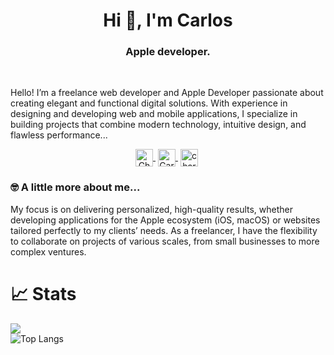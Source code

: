 <h1 align="center">Hi 👋, I'm Carlos</h1>
<h3 align="center">Apple developer.</h3>

<br>

Hello! I’m a freelance web developer and Apple Developer passionate about creating elegant and functional digital solutions. With experience in designing and developing web and mobile applications, I specialize in building projects that combine modern technology, intuitive design, and flawless performance...
 
 <p align="center">
  <a href="https://twitter.com/Charlsef23/" target="blank" style="margin-right: 4px">
    <img align="center" src="https://user-images.githubusercontent.com/49783285/211606076-36257bc0-982f-4146-9b35-54f3f92fa49d.svg" alt="Charlsef23" height="28px" width="28px">
  </a>
  <a href="https://www.linkedin.com/in/carlosestevefernández/" target="blank" style='margin-right:4px'>
     <img align="center" src="https://cdn.jsdelivr.net/npm/simple-icons@3.0.1/icons/linkedin.svg" alt="Carlos Esteve Fernández" height="28px" width="28px" />
   </a>
    <a href="https://www.instagram.com/carlosesteve23/" target="blank" style='margin-right:4px'>
     <img align="center" src="https://cdn.jsdelivr.net/npm/simple-icons@3.13.0/icons/instagram.svg" alt="charlsef23" height="28px" width="28px" />
   </a>
 </p>
 
 ### 🤓 A little more about me...
 
 <p>My focus is on delivering personalized, high-quality results, whether developing applications for the Apple ecosystem (iOS, macOS) or websites tailored perfectly to my clients’ needs. As a freelancer, I have the flexibility to collaborate on projects of various scales, from small businesses to more complex ventures.</p>

 
 # 📈 Stats

<img
  src="https://github-readme-stats.vercel.app/api?username=charlsef23&show_icons=true&theme=react&&hide_border=true"
/>
<br/>
![Top Langs](https://github-readme-stats.vercel.app/api/top-langs/?username=charlsef23\&layout=compact)

